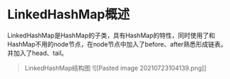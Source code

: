 # LinkedHashMap概述
LinkedHashMap是HashMap的子类，具有HashMap的特性，同时使用了和HashMap不用的node节点，在node节点中加入了before、after熟悉形成链表。并加入了head、tail。

>LinkedHashMap结构图
![[Pasted image 20210723104139.png]]